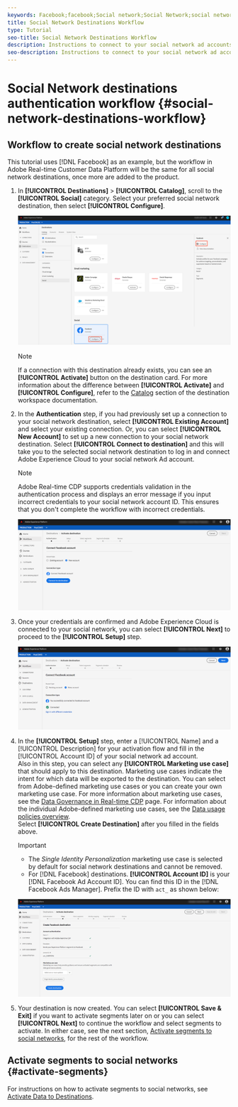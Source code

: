 ```yaml
---
keywords: Facebook;facebook;Social network;Social Network;social network authentication;Social network authentication
title: Social Network Destinations Workflow
type: Tutorial
seo-title: Social Network Destinations Workflow
description: Instructions to connect to your social network ad accounts
seo-description: Instructions to connect to your social network ad accounts
---
```


# Social Network destinations authentication workflow {#social-network-destinations-workflow}

## Workflow to create social network destinations

This tutorial uses [!DNL Facebook] as an example, but the workflow in Adobe Real-time Customer Data Platform will be the same for all social network destinations, once more are added to the product.

1. In **[!UICONTROL Destinations]** > **[!UICONTROL Catalog]**, scroll to the **[!UICONTROL Social]** category. Select your preferred social network destination, then select **[!UICONTROL Configure]**.

    ![Connect to social network destination](/help/rtcdp/destinations/assets/facebook-catalog-view.png)

    >[!NOTE]
    >
    >If a connection with this destination already exists, you can see an **[!UICONTROL Activate]** button on the destination card. For more information about the difference between **[!UICONTROL Activate]** and **[!UICONTROL Configure]**, refer to the [Catalog](/help/rtcdp/destinations/destinations-workspace.md#catalog) section of the destination workspace documentation.   

2. In the **Authentication** step, if you had previously set up a connection to your social network destination, select **[!UICONTROL Existing Account]** and select your existing connection. Or, you can select **[!UICONTROL New Account]** to set up a new connection to your social network destination. Select **[!UICONTROL Connect to destination]** and this will take you to the selected social network destination to log in and connect Adobe Experience Cloud to your social network Ad account.

    >[!NOTE]
    >
    >Adobe Real-time CDP supports credentials validation in the authentication process and displays an error message if you input incorrect credentials to your social network account ID. This ensures that you don't complete the workflow with incorrect credentials.

    ![Connect to social network destination - authentication step](/help/rtcdp/destinations/assets/facebook-pre-connect-view.png)

3. Once your credentials are confirmed and Adobe Experience Cloud is connected to your social network, you can select **[!UICONTROL Next]** to proceed to the **[!UICONTROL Setup]** step.

    ![Credentials confirmed](/help/rtcdp/destinations/assets/facebook-post-connection-view.png)

4. In the **[!UICONTROL Setup]** step, enter a [!UICONTROL Name] and a [!UICONTROL Description] for your activation flow and fill in the [!UICONTROL Account ID] of your social network ad account. <br> Also in this step, you can select any **[!UICONTROL Marketing use case]** that should apply to this destination. Marketing use cases indicate the intent for which data will be exported to the destination. You can select from Adobe-defined marketing use cases or you can create your own marketing use case. For more information about marketing use cases, see the [Data Governance in Real-time CDP](/help/rtcdp/privacy/data-governance-overview.md#destinations) page. For information about the individual Adobe-defined marketing use cases, see the [Data usage policies overview](/help/data-governance/policies/overview.md#core-actions). <br> Select **[!UICONTROL Create Destination]** after you filled in the fields above.

    >[!IMPORTANT]
    >
    > * The *Single Identity Personalization* marketing use case is selected by default for social network destinations and cannot be removed. 
    > * For [!DNL Facebook] destinations. **[!UICONTROL Account ID]** is your [!DNL Facebook Ad Account ID]. You can find this ID in the [!DNL Facebook Ads Manager]. Prefix the ID with `act_` as shown below: 

    ![Connect to social network destination - setup step](/help/rtcdp/destinations/assets/social-networks-setup-step.png)

5. Your destination is now created. You can select **[!UICONTROL Save & Exit]** if you want to activate segments later on or you can select **[!UICONTROL Next]** to continue the workflow and select segments to activate. In either case, see the next section, [Activate segments to social networks](#activate-segments), for the rest of the workflow.

## Activate segments to social networks {#activate-segments}

For instructions on how to activate segments to social networks, see [Activate Data to Destinations](/help/rtcdp/destinations/activate-destinations.md).